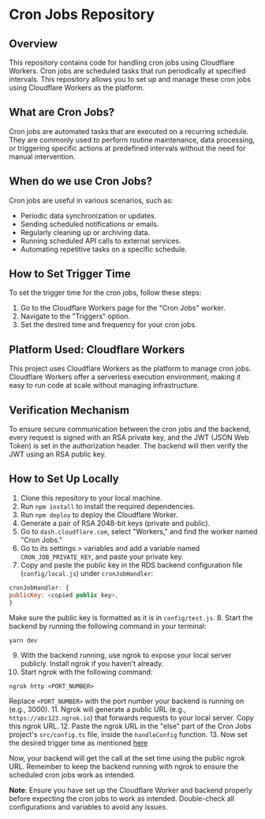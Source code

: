 # Cron Jobs Repository

## Overview

This repository contains code for handling cron jobs using Cloudflare Workers. Cron jobs are scheduled tasks that run periodically at specified intervals. This repository allows you to set up and manage these cron jobs using Cloudflare Workers as the platform.

## What are Cron Jobs?

Cron jobs are automated tasks that are executed on a recurring schedule. They are commonly used to perform routine maintenance, data processing, or triggering specific actions at predefined intervals without the need for manual intervention.

## When do we use Cron Jobs?

Cron jobs are useful in various scenarios, such as:

- Periodic data synchronization or updates.
- Sending scheduled notifications or emails.
- Regularly cleaning up or archiving data.
- Running scheduled API calls to external services.
- Automating repetitive tasks on a specific schedule.

## How to Set Trigger Time

To set the trigger time for the cron jobs, follow these steps:

1. Go to the Cloudflare Workers page for the "Cron Jobs" worker.
2. Navigate to the "Triggers" option.
3. Set the desired time and frequency for your cron jobs.

## Platform Used: Cloudflare Workers

This project uses Cloudflare Workers as the platform to manage cron jobs. Cloudflare Workers offer a serverless execution environment, making it easy to run code at scale without managing infrastructure.

## Verification Mechanism

To ensure secure communication between the cron jobs and the backend, every request is signed with an RSA private key, and the JWT (JSON Web Token) is set in the authorization header. The backend will then verify the JWT using an RSA public key.

## How to Set Up Locally

1. Clone this repository to your local machine.
2. Run `npm install` to install the required dependencies.
3. Run `npm deploy` to deploy the Cloudflare Worker.
4. Generate a pair of RSA 2048-bit keys (private and public).
5. Go to `dash.cloudflare.com`, select "Workers," and find the worker named "Cron Jobs."
6. Go to its settings > variables and add a variable named `CRON_JOB_PRIVATE_KEY`, and paste your private key.
7. Copy and paste the public key in the RDS backend configuration file (`config/local.js`) under `cronJobHandler`:

```js
cronJobHandler: {
publicKey: <copied public key>,
}
```

Make sure the public key is formatted as it is in `config/test.js`. 
8. Start the backend by running the following command in your terminal:

```bash
yarn dev
```

9. With the backend running, use ngrok to expose your local server publicly. Install ngrok if you haven't already.
10. Start ngrok with the following command:

```
ngrok http <PORT_NUMBER>
```

Replace `<PORT_NUMBER>` with the port number your backend is running on (e.g., 3000). 
11. Ngrok will generate a public URL (e.g., `https://abc123.ngrok.io`) that forwards requests to your local server. Copy this ngrok URL. 12. Paste the ngrok URL in the "else" part of the Cron Jobs project's `src/config.ts` file, inside the `handleConfig` function. 
13. Now set the desired trigger time as mentioned [here](#how-to-set-trigger-time)

Now, your backend will get the call at the set time using the public ngrok URL. Remember to keep the backend running with ngrok to ensure the scheduled cron jobs work as intended.

**Note**: Ensure you have set up the Cloudflare Worker and backend properly before expecting the cron jobs to work as intended. Double-check all configurations and variables to avoid any issues.
